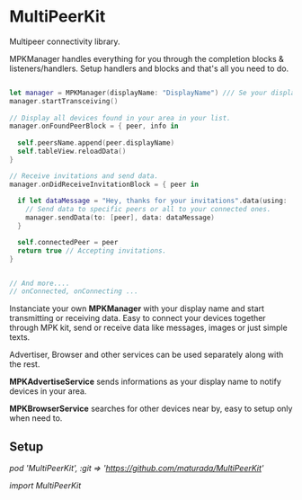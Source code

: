 # MultiPeerKit
Multipeer connectivity library.

MPKManager handles everything for you through the completion blocks & listeners/handlers.
Setup handlers and blocks and that's all you need to do.

```Swift

let manager = MPKManager(displayName: "DisplayName") /// Se your display name.
manager.startTransceiving()
        
// Display all devices found in your area in your list.
manager.onFoundPeerBlock = { peer, info in
            
  self.peersName.append(peer.displayName)
  self.tableView.reloadData()
}

// Receive invitations and send data.
manager.onDidReceiveInvitationBlock = { peer in
            
  if let dataMessage = "Hey, thanks for your invitations".data(using: .utf8) {
    // Send data to specific peers or all to your connected ones.            
    manager.sendData(to: [peer], data: dataMessage) 
  }

  self.connectedPeer = peer
  return true // Accepting invitations.
}


// And more.... 
// onConnected, onConnecting ...
```

Instanciate your own **MPKManager** with your display name and start transmitting or receiving data.
Easy to connect your devices together through MPK kit, send or receive data like messages, images or just simple texts.
 
Advertiser, Browser and other services can be used separately along with the rest.

**MPKAdvertiseService** sends informations as your display name to notify devices in your area.

**MPKBrowserService** searches for other devices near by, easy to setup only when need to.

## Setup

*pod 'MultiPeerKit', :git => 'https://github.com/maturada/MultiPeerKit'*

*import MultiPeerKit*
